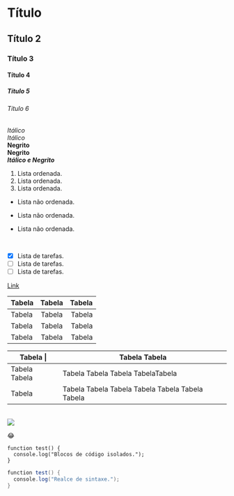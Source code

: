 # Título
## Título 2
### Título 3
#### Título 4
##### Título 5
###### Título 6

*Itálico*
<br/>
_Itálico_
<br/>
**Negrito**
<br/>
__Negrito__
<br/>
**_Itálico e Negrito_**

1. Lista ordenada.
2. Lista ordenada.
3. Lista ordenada.

* Lista não ordenada.
+ Lista não ordenada.
- Lista não ordenada.

<br/>

- [X] Lista de tarefas.
- [ ] Lista de tarefas.
- [ ] Lista de tarefas.

[Link](https://github.com/)

| Tabela | Tabela | Tabela |
| ------ | :----: | -----: |
| Tabela | Tabela | Tabela |
| Tabela | Tabela | Tabela |
| Tabela | Tabela | Tabela |

| Tabela \| | Tabela Tabela |
| --- | --- |
| Tabela Tabela| Tabela Tabela Tabela TabelaTabela |
| Tabela | Tabela Tabela Tabela Tabela Tabela Tabela Tabela |

<br/>
<img src="https://recursosdidaticos.senai.br/uploads/arquivo/9261_4/img/_template/logo-senai.png"/>

:joy:

```
function test() {
  console.log("Blocos de código isolados.");
}
```

```C#
function test() {
  console.log("Realce de sintaxe.");
}
```
<!-- Conteudo pertence a Matheus. -->

